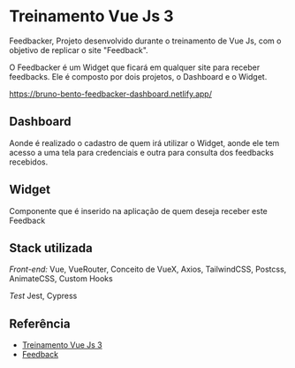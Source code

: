 # Treinamento Vue Js 3
Feedbacker, Projeto desenvolvido durante o treinamento de Vue Js, com o objetivo de replicar
o site "Feedback". 

O Feedbacker é um Widget que ficará em qualquer site para receber feedbacks.
Ele é composto por dois projetos, o Dashboard e o Widget.

https://bruno-bento-feedbacker-dashboard.netlify.app/
## Dashboard
Aonde é realizado o cadastro de quem irá utilizar o Widget, 
aonde ele tem acesso a uma tela para credenciais e outra para
consulta dos feedbacks recebidos. 

## Widget
Componente que é inserido na aplicação de quem deseja receber este Feedback



## Stack utilizada

*Front-end:* Vue, VueRouter, Conceito de VueX, Axios, TailwindCSS, Postcss,
AnimateCSS, Custom Hooks

*Test* Jest, Cypress


## Referência

 - [Treinamento Vue Js 3](https://treinamento.vuejsbrasil.org/)
 - [Feedback](https://feedback.fish/)
